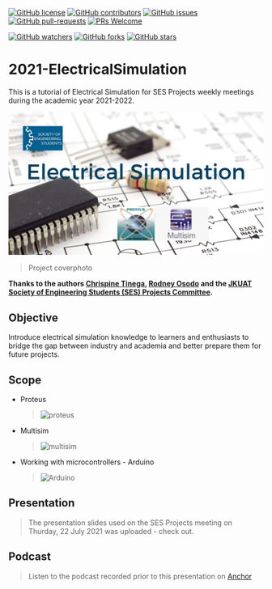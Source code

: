 [![GitHub license](https://img.shields.io/github/license/JKUATSES/2021-electricalSimulation.svg)](https://github.com/JKUATSES/2021-electricalSimulation/blob/main/LICENSE)
[![GitHub contributors](https://img.shields.io/github/contributors/JKUATSES/2021-electricalSimulation.svg)](https://github.com/JKUATSES/2021-electricalSimulation/graphs/contributors)
[![GitHub issues](https://img.shields.io/github/issues/JKUATSES/2021-electricalSimulation.svg)](https://github.com/JKUATSES/2021-electricalSimulation/issues)
[![GitHub pull-requests](https://img.shields.io/github/issues-pr/JKUATSES/2021-electricalSimulation.svg)](https://github.com/JKUATSES/2021-electricalSimulation/pulls)
[![PRs Welcome](https://img.shields.io/badge/PRs-welcome-brightgreen.svg?style=flat-square)](http://makeapullrequest.com)

[![GitHub watchers](https://img.shields.io/github/watchers/JKUATSES/2021-electricalSimulation.svg?style=social&label=Watch)](https://github.com/JKUATSES/2021-electricalSimulation/watchers)
[![GitHub forks](https://img.shields.io/github/forks/JKUATSES/2021-electricalSimulation.svg?style=social&label=Fork)](https://github.com/JKUATSES/2021-electricalSimulation/network/members)
[![GitHub stars](https://img.shields.io/github/stars/JKUATSES/2021-electricalSimulation.svg?style=social&label=Sta)](https://github.com/JKUATSES/2021-electricalSimulation/stargazers)

# 2021-ElectricalSimulation
This is a tutorial of Electrical Simulation for SES Projects weekly meetings during the academic year 2021-2022.

![alt text](https://github.com/JKUATSES/2021-electricalSimulation/blob/main/Electrical%20Simulation.png)
> Project coverphoto

**Thanks to the authors [Chrispine Tinega](https://github.com/tineachris), [Rodney Osodo](https://github.com/0x6f736f646f) and the [JKUAT Society of Engineering Students (SES) Projects Committee](https://github.com/jkuatses).**

## Objective
   Introduce electrical simulation knowledge to learners and enthusiasts to bridge the gap between industry and academia and better prepare them for future projects. 
## Scope
   * Proteus
      > ![proteus](https://user-images.githubusercontent.com/72353423/125945707-75b687d4-656e-43cf-a11b-6c4a0ca857e1.jpg)

   * Multisim
      > ![multisim](https://user-images.githubusercontent.com/72353423/125946744-e03a7728-e6a9-4d46-86eb-872594cfb5da.jpg)

   * Working with microcontrollers - Arduino
        >![Arduino](https://user-images.githubusercontent.com/72353423/125946364-75f2b6d1-0e29-4aba-b667-bcf802575b27.png)
## Presentation
> The presentation slides used on the SES Projects meeting on Thurday, 22 July 2021 was uploaded - check out.

## Podcast
> Listen to the podcast recorded prior to this presentation on [Anchor](https://anchor.fm/jkuatses/episodes/Projects---Electrical-Simulation-episode-12-e15625n)


